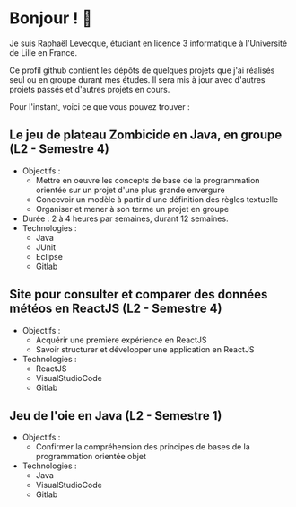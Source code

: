 # Bonjour ! 👋

Je suis Raphaël Levecque, étudiant en licence 3 informatique à l'Université de Lille en France. 

Ce profil github contient les dépôts de quelques projets que j'ai réalisés seul ou en groupe durant mes études. Il sera mis à jour avec d'autres projets passés et d'autres projets en cours. 

Pour l'instant, voici ce que vous pouvez trouver : 

## Le jeu de plateau Zombicide en Java, en groupe (L2 - Semestre 4) 

* Objectifs :
    - Mettre en oeuvre les concepts de base de la programmation orientée sur un projet d'une plus grande envergure
    - Concevoir un modèle à partir d'une définition des règles textuelle
    - Organiser et mener à son terme un projet en groupe
* Durée : 2 à 4 heures par semaines, durant 12 semaines.
* Technologies :
   - Java
   - JUnit
   - Eclipse
   - Gitlab

## Site pour consulter et comparer des données météos en ReactJS (L2 - Semestre 4)

* Objectifs :
    - Acquérir une première expérience en ReactJS
    - Savoir structurer et développer une application en ReactJS
* Technologies :
   - ReactJS
   - VisualStudioCode
   - Gitlab

## Jeu de l'oie en Java (L2 - Semestre 1)

* Objectifs :
   - Confirmer la compréhension des principes de bases de la programmation orientée objet
* Technologies :
   - Java
   - VisualStudioCode
   - Gitlab


